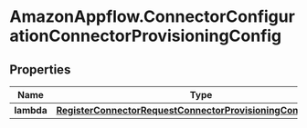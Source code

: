 # AmazonAppflow.ConnectorConfigurationConnectorProvisioningConfig

## Properties

Name | Type | Description | Notes
------------ | ------------- | ------------- | -------------
**lambda** | [**RegisterConnectorRequestConnectorProvisioningConfigLambda**](RegisterConnectorRequestConnectorProvisioningConfigLambda.md) |  | [optional] 


